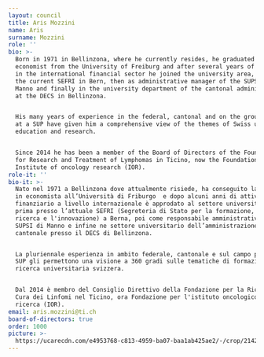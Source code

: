 ```yaml
---
layout: council
title: Aris Mozzini
name: Aris
surname: Mozzini
role: ''
bio: >-
  Born in 1971 in Bellinzona, where he currently resides, he graduated as an
  economist from the University of Freiburg and after several years of activity
  in the international financial sector he joined the university area, first at
  the current SEFRI in Bern, then as administrative manager of the SUPSI in
  Manno and finally in the university department of the cantonal administration
  at the DECS in Bellinzona. 


  His many years of experience in the federal, cantonal and on the ground domain
  at a SUP have given him a comprehensive view of the themes of Swiss university
  education and research.  


  Since 2014 he has been a member of the Board of Directors of the Foundation
  for Research and Treatment of Lymphomas in Ticino, now the Foundation for the
  Institute of oncology research (IOR).
role-it: ''
bio-it: >-
  Nato nel 1971 a Bellinzona dove attualmente risiede, ha conseguito la licenza
  in economista all’Università di Friburgo  e dopo alcuni anni di attività nel
  finanziario a livello internazionale è approdato al settore universitario,
  prima presso l’attuale SEFRI (Segreteria di Stato per la formazione, la
  ricerca e l'innovazione) a Berna, poi come responsabile amministrativo della
  SUPSI di Manno e infine ne settore universitario dell’amministrazione
  cantonale presso il DECS di Bellinzona. 


  La pluriennale esperienza in ambito federale, cantonale e sul campo presso una
  SUP gli permettono una visione a 360 gradi sulle tematiche di formazione e
  ricerca universitaria svizzera.  


  Dal 2014 è membro del Consiglio Direttivo della Fondazione per la Ricerca e la
  Cura dei Linfomi nel Ticino, ora Fondazione per l'istituto oncologico di
  ricerca (IOR).
email: aris.mozzini@ti.ch
board-of-directors: true
order: 1000
picture: >-
  https://ucarecdn.com/e4953768-c813-4959-ba07-baa1ab425ae2/-/crop/2142x2071/340,603/-/preview/
---
```


